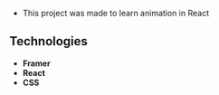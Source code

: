 - This project was made to learn animation in React

## Technologies

- **Framer**
- **React**
- **CSS**
